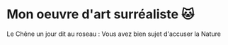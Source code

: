 # Mon oeuvre d'art surréaliste 🐱
Le Chêne un jour dit au roseau :
Vous avez bien sujet d'accuser la Nature
